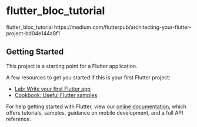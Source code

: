 # flutter_bloc_tutorial

flutter_bloc_tutorial https:&#x2F;&#x2F;medium.com&#x2F;flutterpub&#x2F;architecting-your-flutter-project-bd04e144a8f1

## Getting Started

This project is a starting point for a Flutter application.

A few resources to get you started if this is your first Flutter project:

- [Lab: Write your first Flutter app](https://flutter.dev/docs/get-started/codelab)
- [Cookbook: Useful Flutter samples](https://flutter.dev/docs/cookbook)

For help getting started with Flutter, view our
[online documentation](https://flutter.dev/docs), which offers tutorials,
samples, guidance on mobile development, and a full API reference.
